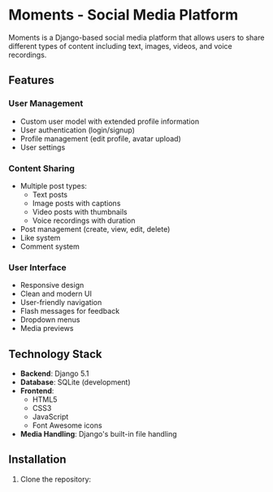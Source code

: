 # Moments - Social Media Platform

Moments is a Django-based social media platform that allows users to share different types of content including text, images, videos, and voice recordings.

## Features

### User Management
- Custom user model with extended profile information
- User authentication (login/signup)
- Profile management (edit profile, avatar upload)
- User settings

### Content Sharing
- Multiple post types:
  - Text posts
  - Image posts with captions
  - Video posts with thumbnails
  - Voice recordings with duration
- Post management (create, view, edit, delete)
- Like system
- Comment system

### User Interface
- Responsive design
- Clean and modern UI
- User-friendly navigation
- Flash messages for feedback
- Dropdown menus
- Media previews

## Technology Stack

- **Backend**: Django 5.1
- **Database**: SQLite (development)
- **Frontend**: 
  - HTML5
  - CSS3
  - JavaScript
  - Font Awesome icons
- **Media Handling**: Django's built-in file handling

## Installation

1. Clone the repository:
